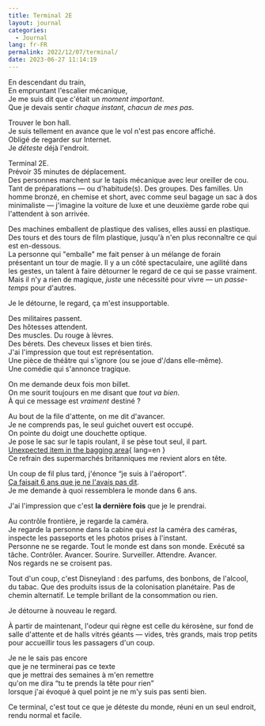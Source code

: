 ```yaml
---
title: Terminal 2E
layout: journal
categories:
  - Journal
lang: fr-FR
permalink: 2022/12/07/terminal/
date: 2023-06-27 11:14:19
---
```


En descendant du train,\
En empruntant l'escalier mécanique,\
Je me suis dit que c'était un _moment important_.\
Que je devais sentir _chaque instant_, _chacun de mes pas_.

Trouver le bon hall.\
Je suis tellement en avance que le vol n'est pas encore affiché.\
Obligé de regarder sur Internet.\
Je _déteste_ déjà l'endroit.

Terminal 2E.\
Prévoir 35 minutes de déplacement.\
Des personnes marchent sur le tapis mécanique avec leur oreiller de cou. Tant de préparations — ou d'habitude(s). Des groupes. Des familles. Un homme bronzé, en chemise et short, avec comme seul bagage un sac à dos minimaliste — j'imagine la voiture de luxe et une deuxième garde robe qui l'attendent à son arrivée.

Des machines emballent de plastique des valises, elles aussi en plastique. Des tours et des tours de film plastique, jusqu'à n'en plus reconnaître ce qui est en-dessous.\
La personne qui "emballe" me fait penser à un mélange de forain présentant un tour de magie. Il y a un côté spectaculaire, une agilité dans les gestes, un talent à faire détourner le regard de ce qui se passe vraiment.\
Mais il n'y a rien de magique, _juste_ une nécessité pour vivre — un _passe-temps_ pour d'autres.

Je le détourne, le regard, ça m'est insupportable.

Des militaires passent.\
Des hôtesses attendent.\
Des muscles. Du rouge à lèvres.\
Des bérets. Des cheveux lisses et bien tirés.\
J'ai l'impression que tout est représentation.\
Une pièce de théâtre qui s'ignore (ou se joue d'/dans elle-même).\
Une comédie qui s'annonce tragique.

On me demande deux fois mon billet.\
On me sourit toujours en me disant que _tout va bien_.\
À qui ce message est _vraiment_ destiné ?

Au bout de la file d'attente, on me dit d'avancer.\
Je ne comprends pas, le seul guichet ouvert est occupé.\
On pointe du doigt une douchette optique.\
Je pose le sac sur le tapis roulant, il se pèse tout seul, il part.\
[Unexpected item in the bagging area](https://www.youtube.com/watch?v=lTzy9HOeZ5s){ lang=en }\
Ce refrain des supermarchés britanniques me revient alors en tête.

Un coup de fil plus tard, j'énonce <q>je suis à l'aéroport</q>.\
[Ça faisait 6 ans que je ne l'avais pas dit](https://thom4.net/2017/night-train-to-lisbon/).\
Je me demande à quoi ressemblera le monde dans 6 ans.

J'ai l'impression que c'est **la dernière fois** que je le prendrai.

Au contrôle frontière, je regarde la caméra.\
Je regarde la personne dans la cabine qui _est_ la caméra des caméras, inspecte les passeports et les photos prises à l'instant.\
Personne ne se regarde. Tout le monde est dans son monde. Exécuté sa tâche. Contrôler. Avancer. Sourire. Surveiller. Attendre. Avancer.\
Nos regards ne se croisent pas.

Tout d'un coup, c'est Disneyland : des parfums, des bonbons, de l'alcool, du tabac. Que des produits issus de la colonisation planétaire. Pas de chemin alternatif. Le temple brillant de la consommation ou rien.

Je détourne à nouveau le regard.

À partir de maintenant, l'odeur qui règne est celle du kérosène, sur fond de salle d'attente et de halls vitrés géants — vides, très grands, mais trop petits pour accueillir tous les passagers d'un coup.

Je ne le sais pas encore\
que je ne terminerai pas ce texte\
que je mettrai des semaines à m'en remettre\
qu'on me dira <q>tu te prends la tête pour rien</q>\
lorsque j'ai évoqué à quel point je ne m'y suis pas senti bien.

Ce terminal, c'est tout ce que je déteste du monde, réuni en un seul endroit, rendu normal et facile.
